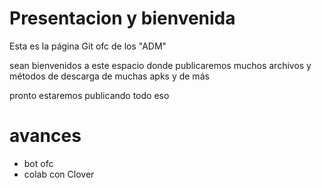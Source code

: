 # Presentacion y bienvenida

Esta es la página Git ofc de los "ADM"

sean bienvenidos a este espacio donde publicaremos muchos archivos y métodos de descarga de muchas apks y de más 

pronto estaremos publicando todo eso 

# avances 

- bot ofc 
- colab con Clover 
